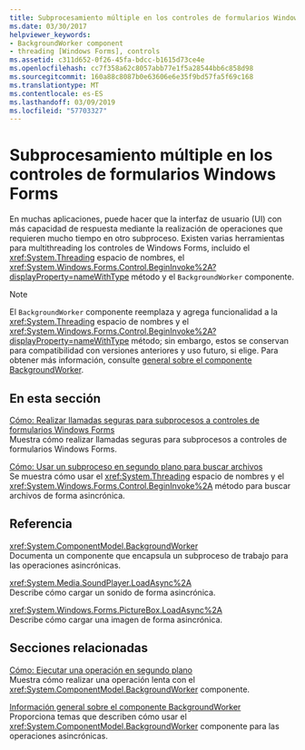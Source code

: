 ```yaml
---
title: Subprocesamiento múltiple en los controles de formularios Windows Forms
ms.date: 03/30/2017
helpviewer_keywords:
- BackgroundWorker component
- threading [Windows Forms], controls
ms.assetid: c311d652-0f26-45fa-bdcc-b1615d73ce4e
ms.openlocfilehash: cc7f358a62c8057abb77e1f5a28544bb6c858d98
ms.sourcegitcommit: 160a88c8087b0e63606e6e35f9bd57fa5f69c168
ms.translationtype: MT
ms.contentlocale: es-ES
ms.lasthandoff: 03/09/2019
ms.locfileid: "57703327"
---
```

# <a name="multithreading-in-windows-forms-controls"></a>Subprocesamiento múltiple en los controles de formularios Windows Forms
En muchas aplicaciones, puede hacer que la interfaz de usuario (UI) con más capacidad de respuesta mediante la realización de operaciones que requieren mucho tiempo en otro subproceso. Existen varias herramientas para multithreading los controles de Windows Forms, incluido el <xref:System.Threading> espacio de nombres, el <xref:System.Windows.Forms.Control.BeginInvoke%2A?displayProperty=nameWithType> método y el `BackgroundWorker` componente.  
  
> [!NOTE]
>  El `BackgroundWorker` componente reemplaza y agrega funcionalidad a la <xref:System.Threading> espacio de nombres y el <xref:System.Windows.Forms.Control.BeginInvoke%2A?displayProperty=nameWithType> método; sin embargo, estos se conservan para compatibilidad con versiones anteriores y uso futuro, si elige. Para obtener más información, consulte [general sobre el componente BackgroundWorker](backgroundworker-component-overview.md).  
  
## <a name="in-this-section"></a>En esta sección  
 [Cómo: Realizar llamadas seguras para subprocesos a controles de formularios Windows Forms](how-to-make-thread-safe-calls-to-windows-forms-controls.md)  
 Muestra cómo realizar llamadas seguras para subprocesos a controles de formularios Windows Forms.  
  
 [Cómo: Usar un subproceso en segundo plano para buscar archivos](how-to-use-a-background-thread-to-search-for-files.md)  
 Se muestra cómo usar el <xref:System.Threading> espacio de nombres y el <xref:System.Windows.Forms.Control.BeginInvoke%2A> método para buscar archivos de forma asincrónica.  
  
## <a name="reference"></a>Referencia  
 <xref:System.ComponentModel.BackgroundWorker>  
 Documenta un componente que encapsula un subproceso de trabajo para las operaciones asincrónicas.  
  
 <xref:System.Media.SoundPlayer.LoadAsync%2A>  
 Describe cómo cargar un sonido de forma asincrónica.  
  
 <xref:System.Windows.Forms.PictureBox.LoadAsync%2A>  
 Describe cómo cargar una imagen de forma asincrónica.  
  
## <a name="related-sections"></a>Secciones relacionadas  
 [Cómo: Ejecutar una operación en segundo plano](how-to-run-an-operation-in-the-background.md)  
 Muestra cómo realizar una operación lenta con el <xref:System.ComponentModel.BackgroundWorker> componente.  
  
 [Información general sobre el componente BackgroundWorker](backgroundworker-component-overview.md)  
 Proporciona temas que describen cómo usar el <xref:System.ComponentModel.BackgroundWorker> componente para las operaciones asincrónicas.
